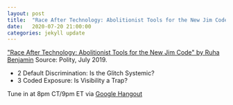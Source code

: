 ```yaml
---
layout: post
title:  "Race After Technology: Abolitionist Tools for the New Jim Code (2/3)"
date:   2020-07-20 21:00:00
categories: jekyll update
---
```


["Race After Technology: Abolitionist Tools for the New Jim Code" by Ruha Benjamin](https://www.wiley.com/en-us/Race+After+Technology:+Abolitionist+Tools+for+the+New+Jim+Code-p-9781509526437) Source: Polity, July 2019. 

* 2    Default Discrimination: Is the Glitch Systemic?
* 3    Coded Exposure: Is Visibility a Trap?

Tune in at 8pm CT/9pm ET via [Google Hangout](https://calendar.google.com/event?action=TEMPLATE&tmeid=NzBwNDJnZGk4dGYxZzQ3MmhmZTRhbDVyc2Ygd2lsbGlhbXMucmViZWNjYUBt&tmsrc=williams.rebecca%40gmail.com)
